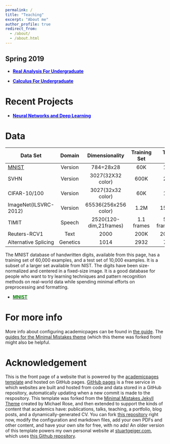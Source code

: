 ```yaml
---
permalink: /
title: "Teaching"
excerpt: "About me"
author_profile: true
redirect_from: 
  - /about/
  - /about.html
---
```


Spring 2019
------
* [<span style="color:blue">**Real Analysis For Undergraduate**</span>](https://wuguoning.github.io/teaching/2019-spring-teaching-1)

* [<span style="color:blue">**Calculus For Undergraduate**</span>](https://wuguoning.github.io/teaching/2019-spring-teaching-2)


Recent Projects
======
* [<span style="color:blue">**Neural Networks and Deep Learning**</span>](https://github.com/wuguoning/neural_network_deep_learning)

Data
======

| Data Set              | Domain   | Dimensionality         | Training Set    | Test Set   |
| --------              | :------: | :--------------:       | :-------------: | ---------: |
| [MNIST](http://yann.lecun.com/exdb/mnist/)| Version  | 784=28x28              | 60K             | 10K        |
| SVHN                  | Version  | 3027(32X32 color)      | 600K            | 26K        |
| CIFAR-10/100          | Version  | 3027(32x32 color)      | 60K             | 10K        |
| ImageNet(ILSVRC-2012) | Version  | 65536(256x256 color)   | 1.2M            | 150K       |
| TIMIT                 | Speech   | 2520(120-dim,21frames) | 1.1 frames      | 58K frames |
| Reuters-RCV1          | Text     | 2000                   | 200K            | 200K       |
| Alternative Splicing  | Genetics | 1014                   | 2932            | 733        |


The MNIST database of handwritten digits, available from this page, has a training set of 60,000 examples, and a test set of 10,000 examples. It is a subset of a larger set available from NIST. The digits have been size-normalized and centered in a fixed-size image.
It is a good database for people who want to try learning techniques and pattern recognition methods on real-world data while spending minimal efforts on preprocessing and formatting.



* [<span style="color:green">**MNIST**</span>](https://github.com/wuguoning/neural_network_deep_learning/tree/master/data)

For more info
======

More info about configuring academicpages can be found in [the guide](https://academicpages.github.io/markdown/). The [guides for the Minimal Mistakes theme](https://mmistakes.github.io/minimal-mistakes/docs/configuration/) (which this theme was forked from) might also be helpful.

Acknowledgement
======

This is the front page of a website that is powered by the [academicpages template](https://github.com/academicpages/academicpages.github.io) and hosted on GitHub pages. [GitHub pages](https://pages.github.com) is a free service in which websites are built and hosted from code and data stored in a GitHub repository, automatically updating when a new commit is made to the respository. This template was forked from the [Minimal Mistakes Jekyll Theme](https://mmistakes.github.io/minimal-mistakes/) created by Michael Rose, and then extended to support the kinds of content that academics have: publications, talks, teaching, a portfolio, blog posts, and a dynamically-generated CV. You can fork [this repository](https://github.com/academicpages/academicpages.github.io) right now, modify the configuration and markdown files, add your own PDFs and other content, and have your own site for free, with no ads! An older version of this template powers my own personal website at [stuartgeiger.com](http://stuartgeiger.com), which uses [this Github repository](https://github.com/staeiou/staeiou.github.io).

